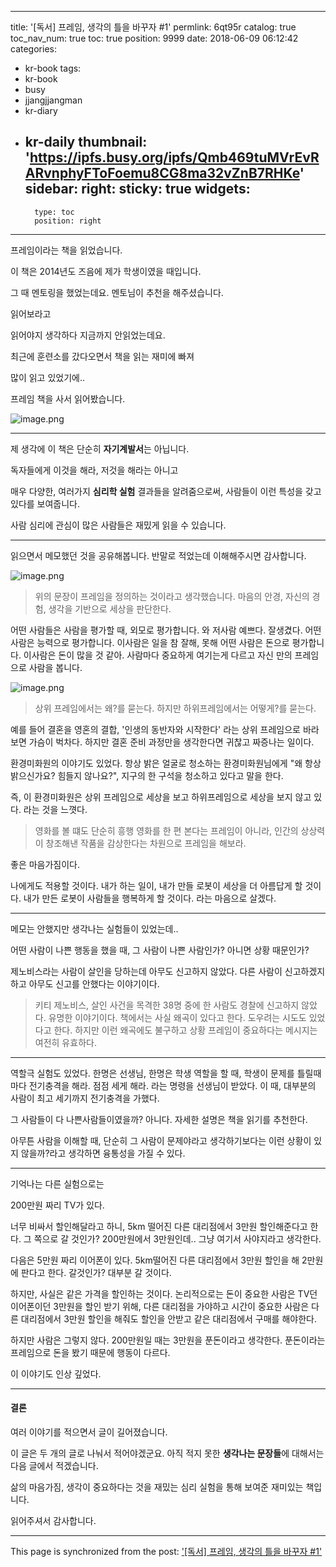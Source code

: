 
---
title: '[독서] 프레임, 생각의 틀을 바꾸자 #1'
permlink: 6qt95r
catalog: true
toc_nav_num: true
toc: true
position: 9999
date: 2018-06-09 06:12:42
categories:
- kr-book
tags:
- kr-book
- busy
- jjangjjangman
- kr-diary
- kr-daily
thumbnail: 'https://ipfs.busy.org/ipfs/Qmb469tuMVrEvRARvnphyFToFoemu8CG8ma32vZnB7RHKe'
sidebar:
    right:
        sticky: true
widgets:
    -
        type: toc
        position: right
---


프레임이라는 책을 읽었습니다.

이 책은 2014년도 즈음에 제가 학생이였을 때입니다.

그 때 멘토링을 했었는데요. 멘토님이 추천을 해주셨습니다.

읽어보라고

읽어야지 생각하다 지금까지 안읽었는데요.

최근에 훈련소를 갔다오면서 책을 읽는 재미에 빠져

많이 읽고 있었기에..

프레임 책을 사서 읽어봤습니다.

![image.png](https://ipfs.busy.org/ipfs/Qmb469tuMVrEvRARvnphyFToFoemu8CG8ma32vZnB7RHKe)

---

제 생각에 이 책은 단순히 **자기계발서**는 아닙니다.

독자들에게 이것을 해라, 저것을 해라는 아니고

매우 다양한, 여러가지 **심리학 실험** 결과들을 알려줌으로써, 사람들이 이런 특성을 갖고 있다를 보여줍니다.

사람 심리에 관심이 많은 사람들은 재밌게 읽을 수 있습니다.

---

읽으면서 메모했던 것을 공유해봅니다.
반말로 적었는데 이해해주시면 감사합니다.

![image.png](https://ipfs.busy.org/ipfs/QmYkDdNygv47SCe2xJf3nWTihgFTSrc6WJWjUNyZJtJUzF)

> 위의 문장이 프레임을 정의하는 것이라고 생각했습니다.
마음의 안경, 자신의 경험, 생각을 기반으로 세상을 판단한다.

어떤 사람들은 사람을 평가할 때, 외모로 평가합니다. 와 저사람 예쁘다. 잘생겼다.
어떤 사람은 능력으로 평가합니다. 이사람은 일을 참 잘해, 못해
어떤 사람은 돈으로 평가합니다. 이사람은 돈이 많을 것 같아.
사람마다 중요하게 여기는게 다르고 자신 만의 프레임으로 사람을 봅니다.

![image.png](https://ipfs.busy.org/ipfs/QmQNqUyjQT8Gx9FZ76yyfiwr5oredX6kcsrobyawuwoPPE)

> 상위 프레임에서는 왜?를 묻는다. 하지만 하위프레임에서는 어떻게?를 묻는다.

예를 들어 결혼을 영혼의 결합, '인생의 동반자와 시작한다' 라는 상위 프레임으로 바라보면 가슴이 벅차다. 하지만 결혼 준비 과정만을 생각한다면 귀찮고 짜증나는 일이다. 

환경미화원의 이야기도 있었다. 항상 밝은 얼굴로 청소하는 환경미화원님에게 "왜 항상 밝으신가요? 힘들지 않나요?", 지구의 한 구석을 청소하고 있다고 말을 한다.

즉, 이 환경미화원은 상위 프레임으로 세상을 보고 하위프레임으로 세상을 보지 않고 있다. 라는 것을 느꼇다.

> 영화를 볼 떄도 단순히 흥행 영화를 한 편 본다는 프레임이 아니라, 인간의 상상력이 창조해낸 작품을 감상한다는 차원으로 프레임을 해보라.

좋은 마음가짐이다.

나에게도 적용할 것이다.
내가 하는 일이, 내가 만들 로봇이 세상을 더 아름답게 할 것이다.
내가 만든 로봇이 사람들을 행복하게 할 것이다.
라는 마음으로 살겠다.

----

메모는 안했지만 생각나는 실험들이 있었는데..

어떤 사람이 나쁜 행동을 했을 때,
그 사람이 나쁜 사람인가? 아니면 상황 때문인가?

제노비스라는 사람이 살인을 당하는데 아무도 신고하지 않았다.
다른 사람이 신고하겠지하고 아무도 신고를 안했다는 이야기이다.

> 키티 제노비스, 살인 사건을 목격한 38명 중에 한 사람도 경찰에 신고하지 않았다.
유명한 이야기이다. 책에서는 사실 왜곡이 있다고 한다. 도우려는 시도도 있었다고 한다. 하지만 이런 왜곡에도 불구하고 상황 프레임이 중요하다는 메시지는 여전히 유효하다.

---

역할극 실험도 있었다.
한명은 선생님, 한명은 학생 역할을 할 때,
학생이 문제를 틀릴때마다 전기충격을 해라.
점점 세게 해라. 라는 명령을 선생님이 받았다.
이 때, 대부분의 사람이 최고 세기까지 전기충격을 가했다.

그 사람들이 다 나쁜사람들이였을까? 아니다.
자세한 설명은 책을 읽기를 추천한다.

아무튼 사람을 이해할 때, 단순히 그 사람이 문제야라고 생각하기보다는
이런 상황이 있지 않을까?라고 생각하면 융통성을 가질 수 있다.

---

기억나는 다른 실험으로는

200만원 짜리 TV가 있다.

너무 비싸서 할인해달라고 하니, 5km 떨어진 다른 대리점에서 3만원 할인해준다고 한다. 그 쪽으로 갈 것인가?
200만원에서 3만원인데.. 그냥 여기서 사야지라고 생각한다.

다음은 5만원 짜리 이어폰이 있다.
5km떨어진 다른 대리점에서 3만원 할인을 해 2만원에 판다고 한다.
갈것인가?
대부분 갈 것이다.

하지만, 사실은 같은 가격을 할인하는 것이다.
논리적으로는
돈이 중요한 사람은 TV던 이어폰이던 3만원을 할인 받기 위해, 다른 대리점을 가야하고
시간이 중요한 사람은 다른 대리점에서 3만원 할인을 해줘도
할인을 안받고 같은 대리점에서 구매를 해야한다.

하지만 사람은 그렇지 않다.
200만원일 때는 3만원을 푼돈이라고 생각한다.
푼돈이라는 프레임으로 돈을 봤기 때문에 행동이 다르다.

이 이야기도 인상 깊었다.

---
#### 결론

여러 이야기를 적으면서 글이 길어졌습니다.

이 글은 두 개의 글로 나눠서 적어야겠군요.
아직 적지 못한 **생각나는 문장들**에 대해서는 다음 글에서 적겠습니다.

삶의 마음가짐, 생각이 중요하다는 것을
재밌는 심리 실험을 통해 보여준 재미있는 책입니다.

읽어주셔서 감사합니다.

- - -

This page is synchronized from the post: ['[독서] 프레임, 생각의 틀을 바꾸자 #1'](https://steemit.com/@jacobyu/6qt95r)
